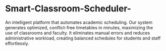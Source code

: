 # Smart-Classroom-Scheduler-
An intelligent platform that automates academic scheduling. Our system generates optimized, conflict-free timetables in minutes, maximizing the use of classrooms and faculty. It eliminates manual errors and reduces administrative workload, creating balanced schedules for students and staff effortlessly.
